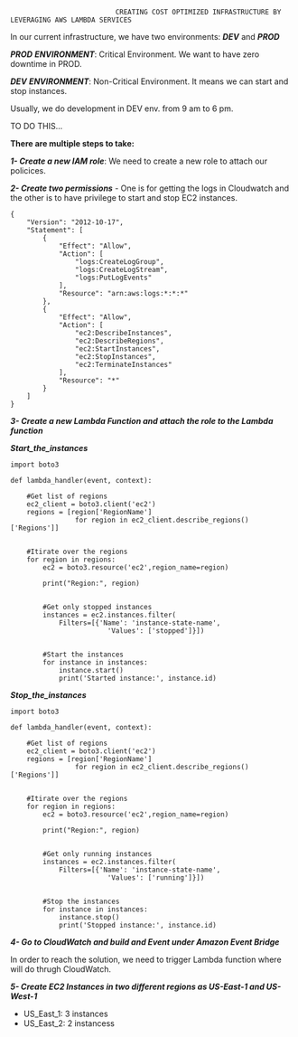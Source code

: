                               CREATING COST OPTIMIZED INFRASTRUCTURE BY LEVERAGING AWS LAMBDA SERVICES

In our current infrastructure, we have two environments: **_DEV_** and **_PROD_**

**_PROD_** **_ENVIRONMENT_**: Critical Environment. We want to have zero downtime in PROD.

**_DEV_** **_ENVIRONMENT_**: Non-Critical Environment. It means we can start and stop instances.
 
Usually, we do development in DEV env. from 9 am to 6 pm.

TO DO THIS... 

**There are multiple steps to take:**

**_1- Create a new IAM role_**:
  We need to create a new role to attach our policices.
  
**_2- Create two permissions_** - One is for getting the logs in Cloudwatch and the other is to have privilege to start and stop EC2 instances.

    {
        "Version": "2012-10-17",
        "Statement": [
            {
                "Effect": "Allow",
                "Action": [
                    "logs:CreateLogGroup",
                    "logs:CreateLogStream",
                    "logs:PutLogEvents"
                ],
                "Resource": "arn:aws:logs:*:*:*"
            },
            {
                "Effect": "Allow",
                "Action": [
                    "ec2:DescribeInstances",
                    "ec2:DescribeRegions",
                    "ec2:StartInstances",
                    "ec2:StopInstances",
                    "ec2:TerminateInstances"
                ],
                "Resource": "*"
            }
        ]
    }

**_3- Create a new Lambda Function and attach the role to the Lambda function_** 

**_Start_the_instances_**

    import boto3 

    def lambda_handler(event, context):

        #Get list of regions
        ec2_client = boto3.client('ec2')
        regions = [region['RegionName']
                    for region in ec2_client.describe_regions()['Regions']]


        #Itirate over the regions
        for region in regions:
            ec2 = boto3.resource('ec2',region_name=region)

            print("Region:", region)


            #Get only stopped instances
            instances = ec2.instances.filter(
                Filters=[{'Name': 'instance-state-name',
                            'Values': ['stopped']}])


            #Start the instances
            for instance in instances:
                instance.start()
                print('Started instance:', instance.id)
                
 **_Stop_the_instances_**
 
    import boto3 

    def lambda_handler(event, context):

        #Get list of regions
        ec2_client = boto3.client('ec2')
        regions = [region['RegionName']
                    for region in ec2_client.describe_regions()['Regions']]


        #Itirate over the regions
        for region in regions:
            ec2 = boto3.resource('ec2',region_name=region)

            print("Region:", region)


            #Get only running instances
            instances = ec2.instances.filter(
                Filters=[{'Name': 'instance-state-name',
                            'Values': ['running']}])


            #Stop the instances
            for instance in instances:
                instance.stop()
                print('Stopped instance:', instance.id)

**_4- Go to CloudWatch and build and Event under Amazon Event Bridge_**

  In order to reach the solution, we need to trigger Lambda function where will do thrugh CloudWatch.
  
**_5- Create EC2 Instances in two different regions as US-East-1 and US-West-1_**

  - US_East_1: 3 instances
  - US_East_2: 2 instancess
  
  


